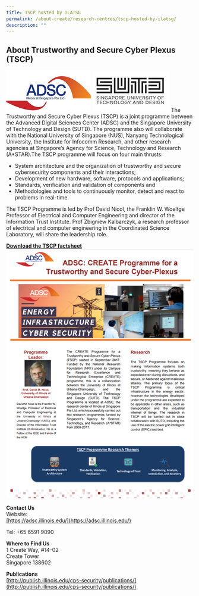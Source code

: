 ```yaml
---
title: TSCP hosted by ILATSG
permalink: /about-create/research-centres/tscp-hosted-by-ilatsg/
description: ""
---
```

About Trustworthy and Secure Cyber Plexus (TSCP)
-----------
![](/images/adsc.png)
![](/images/stud_logo_large.jpg)
The Trustworthy and Secure Cyber Plexus (TSCP) is a joint programme between the Advanced Digital Sciences Center (ADSC) and the Singapore University of Technology and Design (SUTD). The programme also will collaborate with the National University of Singapore (NUS), Nanyang Technological University, the Institute for Infocomm Research, and other research agencies at Singapore’s Agency for Science, Technology and Research (A\*STAR).The TSCP programme will focus on four main thrusts:

*   System architecture and the organization of trustworthy and secure cybersecurity components and their interactions;
*   Development of new hardware, software, protocols and applications;
*   Standards, verification and validation of components and
*   Methodologies and tools to continuously monitor, detect and react to problems in real-time.

The TSCP Programme is led by Prof David Nicol, the Franklin W. Woeltge Professor of Electrical and Computer Engineering and director of the Information Trust Institute. Prof Zbigniew Kalbarczyk, a research professor of electrical and computer engineering in the Coordinated Science Laboratory, will share the leadership role.

**[Download the TSCP factsheet](/files/tscp-factsheet-(nrf-edited).pdf)**
![](/images/Screenshot%202023-03-28%20193049.png)

**Contact Us**  
Website:  
[https://adsc.illinois.edu/](https://adsc.illinois.edu/)

Tel: +65 6591 9090

**Where to Find Us**  
1 Create Way, #14-02  
Create Tower  
Singapore 138602

**Publications**  
[http://publish.illinois.edu/cps-security/publications/](http://publish.illinois.edu/cps-security/publications/)